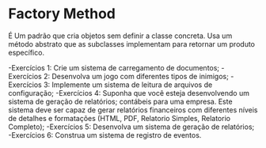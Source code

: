# Factory Method


É Um padrão que cria objetos sem definir a classe concreta. Usa um método abstrato que as subclasses implementam para retornar um produto específico.


-Exercícios 1: Crie um sistema de carregamento de documentos;
-Exercícios 2: Desenvolva um jogo com diferentes tipos de inimigos;
-Exercícios 3: Implemente um sistema de leitura de arquivos de configuração;
-Exercícios 4: Suponha que você esteja desenvolvendo um sistema de geração de relatórios;
contábeis para uma empresa. Este sistema deve ser capaz de gerar relatórios
financeiros com diferentes níveis de detalhes e formatações (HTML, PDF, Relatorio
Simples, Relatorio Completo);
-Exercícios 5: Desenvolva um sistema de geração de relatórios;
-Exercícios 6: Construa um sistema de registro de eventos.


